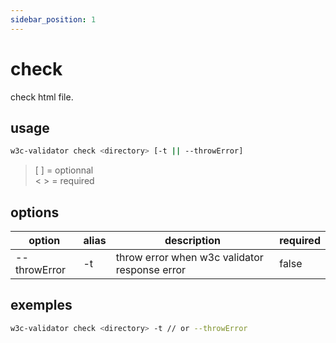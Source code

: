 ```yaml
---
sidebar_position: 1
---
```


# check

check html file.

## usage

```bash
w3c-validator check <directory> [-t || --throwError]
```

> [ ] = optionnal<br/>
> < > = required

## options

| option       | alias | description                                   | required |
| ------------ | ----- | --------------------------------------------- | -------- |
| --throwError | -t    | throw error when w3c validator response error | false    |

## exemples

```bash
w3c-validator check <directory> -t // or --throwError
```
